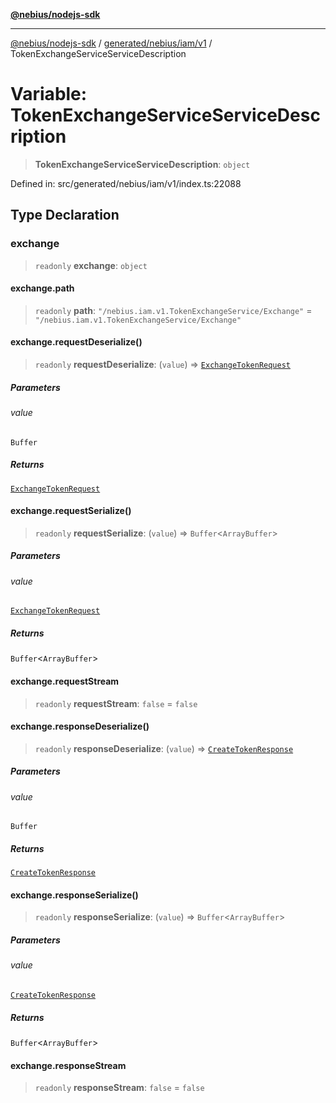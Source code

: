 [**@nebius/nodejs-sdk**](../../../../../README.md)

***

[@nebius/nodejs-sdk](../../../../../README.md) / [generated/nebius/iam/v1](../README.md) / TokenExchangeServiceServiceDescription

# Variable: TokenExchangeServiceServiceDescription

> **TokenExchangeServiceServiceDescription**: `object`

Defined in: src/generated/nebius/iam/v1/index.ts:22088

## Type Declaration

### exchange

> `readonly` **exchange**: `object`

#### exchange.path

> `readonly` **path**: `"/nebius.iam.v1.TokenExchangeService/Exchange"` = `"/nebius.iam.v1.TokenExchangeService/Exchange"`

#### exchange.requestDeserialize()

> `readonly` **requestDeserialize**: (`value`) => [`ExchangeTokenRequest`](../interfaces/ExchangeTokenRequest.md)

##### Parameters

###### value

`Buffer`

##### Returns

[`ExchangeTokenRequest`](../interfaces/ExchangeTokenRequest.md)

#### exchange.requestSerialize()

> `readonly` **requestSerialize**: (`value`) => `Buffer`\<`ArrayBuffer`\>

##### Parameters

###### value

[`ExchangeTokenRequest`](../interfaces/ExchangeTokenRequest.md)

##### Returns

`Buffer`\<`ArrayBuffer`\>

#### exchange.requestStream

> `readonly` **requestStream**: `false` = `false`

#### exchange.responseDeserialize()

> `readonly` **responseDeserialize**: (`value`) => [`CreateTokenResponse`](../interfaces/CreateTokenResponse.md)

##### Parameters

###### value

`Buffer`

##### Returns

[`CreateTokenResponse`](../interfaces/CreateTokenResponse.md)

#### exchange.responseSerialize()

> `readonly` **responseSerialize**: (`value`) => `Buffer`\<`ArrayBuffer`\>

##### Parameters

###### value

[`CreateTokenResponse`](../interfaces/CreateTokenResponse.md)

##### Returns

`Buffer`\<`ArrayBuffer`\>

#### exchange.responseStream

> `readonly` **responseStream**: `false` = `false`
